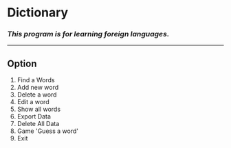 # __Dictionary__

### _This program is for learning foreign languages._

--------

## __Option__
1. Find a Words
2. Add new word
3. Delete a word
4. Edit a word
5. Show all words
6. Export Data
7. Delete All Data
8. Game 'Guess a word'
9. Exit
